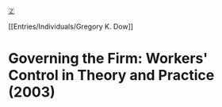 [🇿](zotero://select/library/items/RK9WW8KK)

[[Entries/Individuals/Gregory K. Dow]] 
# Governing the Firm: Workers' Control in Theory and Practice (2003)

